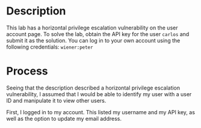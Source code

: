 # Description
This lab has a horizontal privilege escalation vulnerability on the user account page. To solve the lab, obtain the API key for the user `carlos` and submit it as the solution. You can log in to your own account using the following credentials: `wiener:peter`

# Process
Seeing that the description described a horizontal privilege escalation vulnerability, I assumed that I would be able to identify my user with a user ID and manipulate it to view other users.

First, I logged in to my account. This listed my username and my API key, as well as the option to update my email address.